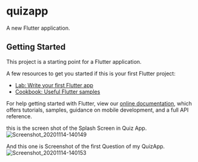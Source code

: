 # quizapp

A new Flutter application.

## Getting Started

This project is a starting point for a Flutter application.

A few resources to get you started if this is your first Flutter project:

- [Lab: Write your first Flutter app](https://flutter.dev/docs/get-started/codelab)
- [Cookbook: Useful Flutter samples](https://flutter.dev/docs/cookbook)

For help getting started with Flutter, view our
[online documentation](https://flutter.dev/docs), which offers tutorials,
samples, guidance on mobile development, and a full API reference.

this is the screen shot of the Splash Screen in Quiz App.
![Screenshot_20201114-140149](https://user-images.githubusercontent.com/74393555/99143815-5ba3d680-2682-11eb-87ec-2a909e2bdf80.png)

And this one is Screenshot of the first Question of my QuizApp.
![Screenshot_20201114-140153](https://user-images.githubusercontent.com/74393555/99143847-a58cbc80-2682-11eb-9855-9ca8e0476317.png)
